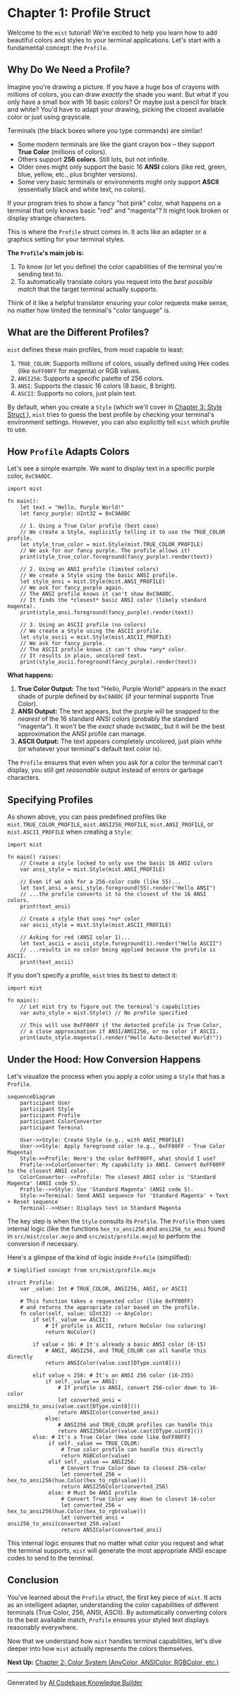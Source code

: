 # Chapter 1: Profile Struct

Welcome to the `mist` tutorial! We're excited to help you learn how to add beautiful colors and styles to your terminal applications. Let's start with a fundamental concept: the `Profile`.

## Why Do We Need a Profile?

Imagine you're drawing a picture. If you have a huge box of crayons with millions of colors, you can draw *exactly* the shade you want. But what if you only have a small box with 16 basic colors? Or maybe just a pencil for black and white? You'd have to adapt your drawing, picking the closest available color or just using grayscale.

Terminals (the black boxes where you type commands) are similar!

*   Some modern terminals are like the giant crayon box – they support **True Color** (millions of colors).
*   Others support **256 colors**. Still lots, but not infinite.
*   Older ones might only support the basic 16 **ANSI** colors (like red, green, blue, yellow, etc., plus brighter versions).
*   Some very basic terminals or environments might only support **ASCII** (essentially black and white text, no colors).

If your program tries to show a fancy "hot pink" color, what happens on a terminal that only knows basic "red" and "magenta"? It might look broken or display strange characters.

This is where the `Profile` struct comes in. It acts like an adapter or a graphics setting for your terminal styles.

**The `Profile`'s main job is:**

1.  To know (or let you define) the color capabilities of the terminal you're sending text to.
2.  To automatically translate colors you request into the *best possible match* that the target terminal actually supports.

Think of it like a helpful translator ensuring your color requests make sense, no matter how limited the terminal's "color language" is.

## What are the Different Profiles?

`mist` defines these main profiles, from most capable to least:

1.  `TRUE_COLOR`: Supports millions of colors, usually defined using Hex codes (like `0xFF00FF` for magenta) or RGB values.
2.  `ANSI256`: Supports a specific palette of 256 colors.
3.  `ANSI`: Supports the classic 16 colors (8 basic, 8 bright).
4.  `ASCII`: Supports no colors, just plain text.

By default, when you create a `Style` (which we'll cover in [Chapter 3: Style Struct
](03_style_struct_.md)), `mist` tries to guess the best profile by checking your terminal's environment settings. However, you can also explicitly tell `mist` which profile to use.

## How `Profile` Adapts Colors

Let's see a simple example. We want to display text in a specific purple color, `0xC9A0DC`.

```mojo
import mist

fn main():
    let text = "Hello, Purple World!"
    let fancy_purple: UInt32 = 0xC9A0DC

    // 1. Using a True Color profile (best case)
    // We create a Style, explicitly telling it to use the TRUE_COLOR profile.
    let style_true_color = mist.Style(mist.TRUE_COLOR_PROFILE)
    // We ask for our fancy purple. The profile allows it!
    print(style_true_color.foreground(fancy_purple).render(text))

    // 2. Using an ANSI profile (limited colors)
    // We create a Style using the basic ANSI profile.
    let style_ansi = mist.Style(mist.ANSI_PROFILE)
    // We ask for fancy_purple again.
    // The ANSI profile knows it can't show 0xC9A0DC.
    // It finds the *closest* basic ANSI color (likely standard magenta).
    print(style_ansi.foreground(fancy_purple).render(text))

    // 3. Using an ASCII profile (no colors)
    // We create a Style using the ASCII profile.
    let style_ascii = mist.Style(mist.ASCII_PROFILE)
    // We ask for fancy_purple.
    // The ASCII profile knows it can't show *any* color.
    // It results in plain, uncolored text.
    print(style_ascii.foreground(fancy_purple).render(text))

```

**What happens:**

1.  **True Color Output:** The text "Hello, Purple World!" appears in the exact shade of purple defined by `0xC9A0DC` (if your terminal supports True Color).
2.  **ANSI Output:** The text appears, but the purple will be snapped to the *nearest* of the 16 standard ANSI colors (probably the standard "magenta"). It won't be the *exact* shade `0xC9A0DC`, but it will be the best approximation the ANSI profile can manage.
3.  **ASCII Output:** The text appears completely uncolored, just plain white (or whatever your terminal's default text color is).

The `Profile` ensures that even when you ask for a color the terminal can't display, you still get *reasonable* output instead of errors or garbage characters.

## Specifying Profiles

As shown above, you can pass predefined profiles like `mist.TRUE_COLOR_PROFILE`, `mist.ANSI256_PROFILE`, `mist.ANSI_PROFILE`, or `mist.ASCII_PROFILE` when creating a `Style`:

```mojo
import mist

fn main() raises:
    // Create a style locked to only use the basic 16 ANSI colors
    var ansi_style = mist.Style(mist.ANSI_PROFILE)

    // Even if we ask for a 256-color code (like 55)...
    let text_ansi = ansi_style.foreground(55).render("Hello ANSI")
    // ...the profile converts it to the closest of the 16 ANSI colors.
    print(text_ansi)

    // Create a style that uses *no* color
    var ascii_style = mist.Style(mist.ASCII_PROFILE)

    // Asking for red (ANSI color 1)...
    let text_ascii = ascii_style.foreground(1).render("Hello ASCII")
    // ...results in no color being applied because the profile is ASCII.
    print(text_ascii)
```

If you don't specify a profile, `mist` tries its best to detect it:

```mojo
import mist

fn main():
    // Let mist try to figure out the terminal's capabilities
    var auto_style = mist.Style() // No profile specified

    // This will use 0xFF00FF if the detected profile is True Color,
    // a close approximation if ANSI/ANSI256, or no color if ASCII.
    print(auto_style.magenta().render("Hello Auto-Detected World!"))
```

## Under the Hood: How Conversion Happens

Let's visualize the process when you apply a color using a `Style` that has a `Profile`.

```mermaid
sequenceDiagram
    participant User
    participant Style
    participant Profile
    participant ColorConverter
    participant Terminal

    User->>Style: Create Style (e.g., with ANSI_PROFILE)
    User->>Style: Apply foreground color (e.g., 0xFF00FF - True Color Magenta)
    Style->>Profile: Here's the color 0xFF00FF, what should I use?
    Profile->>ColorConverter: My capability is ANSI. Convert 0xFF00FF to the closest ANSI color.
    ColorConverter-->>Profile: The closest ANSI color is 'Standard Magenta' (ANSI code 5).
    Profile-->>Style: Use 'Standard Magenta' (ANSI code 5).
    Style->>Terminal: Send ANSI sequence for 'Standard Magenta' + Text + Reset sequence
    Terminal-->>User: Displays text in Standard Magenta
```

The key step is when the `Style` consults its `Profile`. The `Profile` then uses internal logic (like the functions `hex_to_ansi256` and `ansi256_to_ansi` found in `src/mist/color.mojo` and `src/mist/profile.mojo`) to perform the conversion if necessary.

Here's a glimpse of the kind of logic inside `Profile` (simplified):

```mojo
# Simplified concept from src/mist/profile.mojo

struct Profile:
    var _value: Int # TRUE_COLOR, ANSI256, ANSI, or ASCII

    # This function takes a requested color (like 0xFF00FF)
    # and returns the appropriate color based on the profile.
    fn color(self, value: UInt32) -> AnyColor:
        if self._value == ASCII:
            # If profile is ASCII, return NoColor (no coloring)
            return NoColor()

        if value < 16: # It's already a basic ANSI color (0-15)
            # ANSI, ANSI256, and TRUE_COLOR can all handle this directly
            return ANSIColor(value.cast[DType.uint8]())

        elif value < 256: # It's an ANSI 256 color (16-255)
            if self._value == ANSI:
                # If profile is ANSI, convert 256-color down to 16-color
                let converted_ansi = ansi256_to_ansi(value.cast[DType.uint8]())
                return ANSIColor(converted_ansi)
            else:
                # ANSI256 and TRUE_COLOR profiles can handle this
                return ANSI256Color(value.cast[DType.uint8]())
        else: # It's a True Color (Hex code like 0xFF00FF)
             if self._value == TRUE_COLOR:
                 # True color profile can handle this directly
                 return RGBColor(value)
             elif self._value == ANSI256:
                 # Convert True Color down to closest 256-color
                 let converted_256 = hex_to_ansi256(hue.Color(hex_to_rgb(value)))
                 return ANSI256Color(converted_256)
             else: # Must be ANSI profile
                 # Convert True Color way down to closest 16-color
                 let converted_256 = hex_to_ansi256(hue.Color(hex_to_rgb(value)))
                 let converted_ansi = ansi256_to_ansi(converted_256.value)
                 return ANSIColor(converted_ansi)

```

This internal logic ensures that no matter what color you request and what the terminal supports, `mist` will generate the most appropriate ANSI escape codes to send to the terminal.

## Conclusion

You've learned about the `Profile` struct, the first key piece of `mist`. It acts as an intelligent adapter, understanding the color capabilities of different terminals (True Color, 256, ANSI, ASCII). By automatically converting colors to the best available match, `Profile` ensures your styled text displays reasonably everywhere.

Now that we understand how `mist` handles terminal capabilities, let's dive deeper into how `mist` actually represents the colors themselves.

**Next Up:** [Chapter 2: Color System (AnyColor, ANSIColor, RGBColor, etc.)
](02_color_system__anycolor__ansicolor__rgbcolor__etc___.md)

---

Generated by [AI Codebase Knowledge Builder](https://github.com/The-Pocket/Tutorial-Codebase-Knowledge)